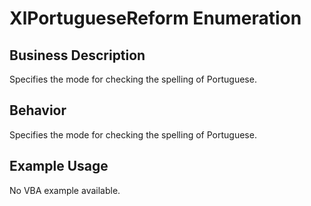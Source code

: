 # XlPortugueseReform Enumeration

## Business Description
Specifies the mode for checking the spelling of Portuguese.

## Behavior
Specifies the mode for checking the spelling of Portuguese.

## Example Usage
No VBA example available.